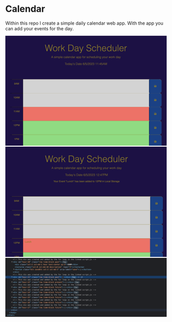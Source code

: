 # Calendar
 
Within this repo I create a simple daily calendar web app. With the app you can add your events for the day.<br>

![no event](./assets/images/Screenshot_no_event.png)
![event](./assets/images/Screenshot_event.png)
![dev tools](./assets/images/Screenshot_html_dev_tools.png)